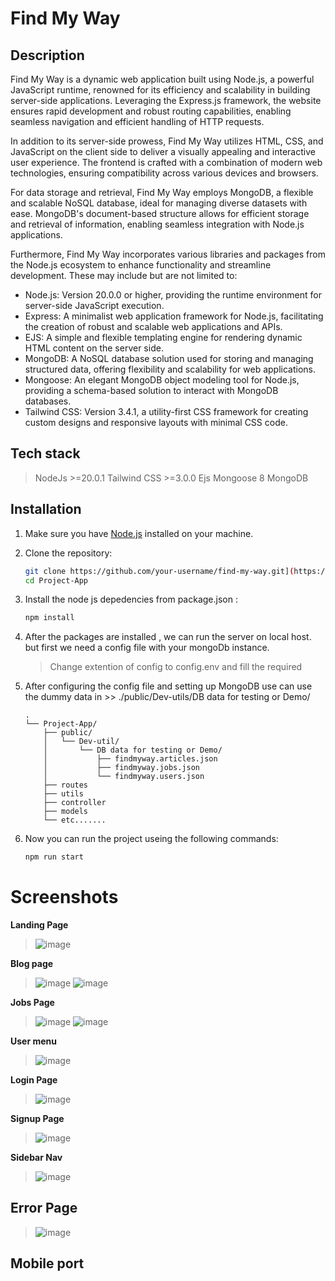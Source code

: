 # Find My Way

## Description
Find My Way is a dynamic web application built using Node.js, a powerful JavaScript runtime, renowned for its efficiency and scalability in building server-side applications. Leveraging the Express.js framework, the website ensures rapid development and robust routing capabilities, enabling seamless navigation and efficient handling of HTTP requests.

In addition to its server-side prowess, Find My Way utilizes HTML, CSS, and JavaScript on the client side to deliver a visually appealing and interactive user experience. The frontend is crafted with a combination of modern web technologies, ensuring compatibility across various devices and browsers.

For data storage and retrieval, Find My Way employs MongoDB, a flexible and scalable NoSQL database, ideal for managing diverse datasets with ease. MongoDB's document-based structure allows for efficient storage and retrieval of information, enabling seamless integration with Node.js applications.

Furthermore, Find My Way incorporates various libraries and packages from the Node.js ecosystem to enhance functionality and streamline development. These may include but are not limited to:
- Node.js: Version 20.0.0 or higher, providing the runtime environment for server-side JavaScript execution.
- Express: A minimalist web application framework for Node.js, facilitating the creation of robust and scalable web applications and APIs.
- EJS: A simple and flexible templating engine for rendering dynamic HTML content on the server side.
- MongoDB: A NoSQL database solution used for storing and managing structured data, offering flexibility and scalability for web applications.
- Mongoose: An elegant MongoDB object modeling tool for Node.js, providing a schema-based solution to interact with MongoDB databases.
- Tailwind CSS: Version 3.4.1, a utility-first CSS framework for creating custom designs and responsive layouts with minimal CSS code.


## Tech stack
> NodeJs >=20.0.1
 Tailwind CSS >=3.0.0
 Ejs
 Mongoose 8
 MongoDB

## Installation
1. Make sure you have [Node.js](https://nodejs.org/) installed on your machine.
2. Clone the repository:
   ```bash
   git clone https://github.com/your-username/find-my-way.git](https://github.com/Harsh-nodejs/Project-App.git)https://github.com/Harsh-nodejs/Project-App.git
   cd Project-App
   ```

3. Install the node js depedencies from package.json :
   ```bash
   npm install
   ```

4. After the packages are installed , we can run the server on local host. but first we need a config file with your mongoDb instance.
   > Change extention of config to config.env and fill the required <DATA>
   
5. After configuring the config file and setting up MongoDB use can use the dummy data in >> ./public/Dev-utils/DB data for testing or Demo/ 

   ```
   .
   └── Project-App/
       ├── public/
       │   └── Dev-util/
       │       └── DB data for testing or Demo/
       │           ├── findmyway.articles.json
       │           ├── findmyway.jobs.json
       │           └── findmyway.users.json
       ├── routes
       ├── utils
       ├── controller
       ├── models
       └── etc.......
   ```
6. Now you can run the project useing the following commands:
   ```bash
   npm run start
   ```

   
# Screenshots
 **Landing Page**
> ![image](https://github.com/Harsh-nodejs/Project-App/assets/153886419/8d31d909-a6b5-42fd-a0e3-44bf827011da)

 **Blog page**
> ![image](https://github.com/Harsh-nodejs/Project-App/assets/153886419/3064f3b0-97b9-4f1f-9464-2903db47c625)
> ![image](https://github.com/Harsh-nodejs/Project-App/assets/153886419/3bfabd6d-dcf9-40e0-b31e-de9d1cc76225)

 **Jobs Page**
> ![image](https://github.com/Harsh-nodejs/Project-App/assets/153886419/b554f2ff-74d2-42f9-9ffe-25317185c7b8)
> ![image](https://github.com/Harsh-nodejs/Project-App/assets/153886419/625ba43f-ea9c-48d0-85a5-483eec50be65)

 **User menu**
> ![image](https://github.com/Harsh-nodejs/Project-App/assets/153886419/e0846f47-5de8-4bae-9c01-3c4d22df139c)

 **Login Page**
> ![image](https://github.com/Harsh-nodejs/Project-App/assets/153886419/386722df-255a-4fcc-bc59-9e98a2d26c46)

**Signup Page**
> ![image](https://github.com/Harsh-nodejs/Project-App/assets/153886419/870626d4-86ff-4bbf-a4f5-c315d8cb874a)

 **Sidebar Nav**
> ![image](https://github.com/Harsh-nodejs/Project-App/assets/153886419/0e6185e1-7655-477b-80c7-056b86da0619)

 ## Error Page
 > ![image](https://github.com/Harsh-nodejs/Project-App/assets/153886419/cf479355-cacc-48db-91f2-d663ec4274ce)

   ## Mobile port 
